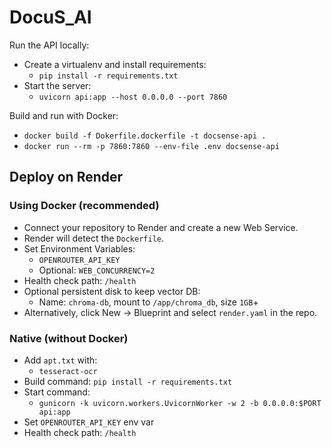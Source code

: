 # DocuS_AI

Run the API locally:

- Create a virtualenv and install requirements:
  - `pip install -r requirements.txt`
- Start the server:
  - `uvicorn api:app --host 0.0.0.0 --port 7860`

Build and run with Docker:

- `docker build -f Dokerfile.dockerfile -t docsense-api .`
- `docker run --rm -p 7860:7860 --env-file .env docsense-api`

## Deploy on Render

### Using Docker (recommended)
- Connect your repository to Render and create a new Web Service.
- Render will detect the `Dockerfile`.
- Set Environment Variables:
  - `OPENROUTER_API_KEY`
  - Optional: `WEB_CONCURRENCY=2`
- Health check path: `/health`
- Optional persistent disk to keep vector DB:
  - Name: `chroma-db`, mount to `/app/chroma_db`, size `1GB`+
- Alternatively, click New -> Blueprint and select `render.yaml` in the repo.

### Native (without Docker)
- Add `apt.txt` with:
  - `tesseract-ocr`
- Build command: `pip install -r requirements.txt`
- Start command:
  - `gunicorn -k uvicorn.workers.UvicornWorker -w 2 -b 0.0.0.0:$PORT api:app`
- Set `OPENROUTER_API_KEY` env var
- Health check path: `/health`